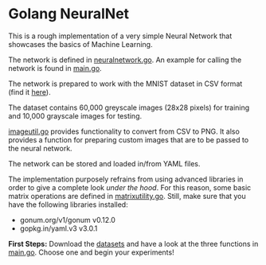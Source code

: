 # Golang NeuralNet

This is a rough implementation of a very simple Neural Network that showcases the basics of Machine Learning.

The network is defined in [neuralnetwork.go](neuralnetwork.go). An example for calling the network is found in [main.go](main.go).

The network is prepared to work with the MNIST dataset in CSV format (find
  it [here](https://pjreddie.com/projects/mnist-in-csv/)).

The dataset contains 60,000 greyscale images (28x28 pixels) for training and 10,000 grayscale images for testing.

[imageutil.go](imageutil.go) provides functionality to convert from CSV to PNG. It also provides a function for
  preparing custom images that are to be passed to the neural network.

The network can be stored and loaded in/from YAML files.

The implementation purposely refrains from using advanced libraries in order to give a complete look _under the hood_.
For this reason, some basic matrix operations are defined in [matrixutility.go](matrixutility.go).
Still, make sure that you have the following libraries installed:

* gonum.org/v1/gonum v0.12.0
* gopkg.in/yaml.v3 v3.0.1


__First Steps:__ Download the [datasets](https://pjreddie.com/projects/mnist-in-csv/) and have a look at the three functions in [main.go](main.go). Choose one and begin your experiments!